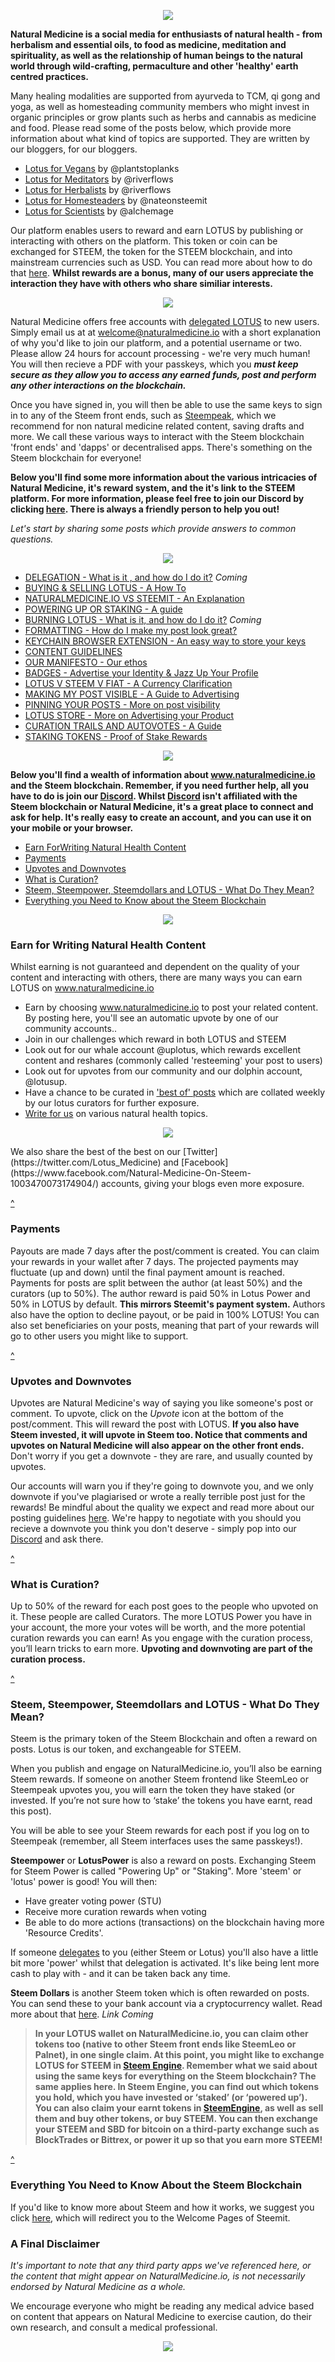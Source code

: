 
<div style="text-align: center;">

![](https://i.imgur.com/nxeSc65.png)
</div>

**Natural Medicine is a social media for enthusiasts of natural health - from herbalism and essential oils, to food as medicine, meditation and spirituality, as well as the relationship of human beings to the natural world through wild-crafting, permaculture and other 'healthy' earth centred practices.**

Many healing modalities are supported from ayurveda to TCM, qi gong and yoga, as well as homesteading community members who might invest in organic principles or grow plants such as herbs and cannabis as medicine and food. Please read some of the posts below, which provide more information about what kind of topics are supported. They are written by our bloggers, for our bloggers.

- [Lotus for Vegans](https://steempeak.com/naturalmedicine/@plantstoplanks/lotus-coin-for-vegans-communities-coming-together) by @plantstoplanks
- [Lotus for Meditators](https://www.naturalmedicine.io/mindfulness/@naturalmedicine/introducing-lotus-for-the-mindful-life-community) by @riverflows
- [Lotus for Herbalists](https://www.naturalmedicine.io/naturalmedicine/@riverflows/a-token-for-herb-lovers-why-i-m-in-love-with-lotus) by @riverflows
- [Lotus for Homesteaders](https://www.naturalmedicine.io/naturalmedicine/@nateonsteemit/lotus-coin-for-homesteaders) by @nateonsteemit
- [Lotus for Scientists](https://steemit.com/naturalmedicine/@alchemage/lotus-token-for-scientists-a-call-for-more-science-in-the-natural-medicine-community) by @alchemage

Our platform enables users to reward and earn LOTUS by publishing or interacting with others on the platform. This token or coin can be exchanged for STEEM, the token for the STEEM blockchain, and into mainstream currencies such as USD. You can read more about how to do that [here](). **Whilst rewards are a bonus, many of our users appreciate the interaction they have with others who share similiar interests.**
<div style="text-align: center;">

![](https://i.imgur.com/coA6KdI.png)

</div>

Natural Medicine offers free accounts with [delegated LOTUS]() to new users. Simply email us at at welcome@naturalmedicine.io with a short explanation of why you'd like to join our platform, and a potential username or two. Please allow 24 hours for account processing - we're very much human! You will then recieve a PDF with your passkeys, which you ***must keep secure as they allow you to access any earned funds, post and perform any other interactions on the blockchain.***

Once you have signed in, you will then be able to use the same keys to sign in to any of the Steem front ends, such as [Steempeak](), which we recommend for non natural medicine related content, saving drafts and more. We call these various ways to interact with the Steem blockchain 'front ends' and 'dapps' or decentralised apps. There's something on the Steem blockchain for everyone!

**Below you'll find some more information about the various intricacies of Natural Medicine, it's reward system, and the it's link to the STEEM platform. For more information, please feel free to join our Discord by clicking [here](https://discord.gg/2pwc5Gf). There is always a friendly person to help you out!**

*Let's start by sharing some posts which provide answers to common questions.*

<div style="text-align: center;">

![](https://i.imgur.com/KhNtxcJ.png)

</div>

- [DELEGATION  - What is it , and how do I do it?]() *Coming*
- [BUYING & SELLING LOTUS - A How To](https://www.naturalmedicine.io/naturalmedicine/@riverflows/how-to-trade-lotus-or-any-other-token-in-steem-engine)
- [NATURALMEDICINE.IO VS STEEMIT - An Explanation](https://www.naturalmedicine.io/health/@naturalmedicine/on-tribes-steem-and-interfaces-a-few-simple-faq-answered) 
- [POWERING UP OR STAKING - A guide](https://www.naturalmedicine.io/tokens/@naturalmedicine/how-to-stake-power-up-your-lotus-coin)
- [BURNING LOTUS - What is it, and how do I do it?]() *Coming*
- [FORMATTING - How do I make my post look great?](https://www.naturalmedicine.io/naturalmedicine/@naturalmedicine/formatting-tips-plus-post-your-code-to-win)
- [KEYCHAIN BROWSER EXTENSION - An easy way to store your keys](https://www.naturalmedicine.io/hive-120078/@naturalmedicine/installing-and-using-keychain-on-your-browser-a-safe-and-easy-way-to-keep-your-keys)
- [CONTENT GUIDELINES](https://www.naturalmedicine.io/naturalmedicine/@naturalmedicine/standards-for-content-and-a-little-note-about-rewards-and-downvotes)
- [OUR MANIFESTO - Our ethos](https://www.naturalmedicine.io/naturalmedicine/@naturalmedicine/the-natural-medicine-manifesto-complete-summary)
- [BADGES - Advertise your Identity & Jazz Up Your Profile](https://naturalmedicine.io/naturalmedicine/@riverflows/want-a-badge-next-to-your-user-name-on-naturalmedicine-io-advertise-your-gig-business-blog-or-identity)
- [LOTUS V STEEM V FIAT - A Currency Clarification]() 
- [MAKING MY POST VISIBLE - A Guide to Advertising](https://www.naturalmedicine.io/naturalmedicine/@naturalmedicine/promoted-and-pinned-posts-advertise-your-project-product-or-passion)
- [PINNING YOUR POSTS - More on post visibility](https://www.naturalmedicine.io/naturalmedicine/@naturalmedicine/promoted-and-pinned-posts-advertise-your-project-product-or-passion)
- [LOTUS STORE - More on Advertising your Product](https://www.naturalmedicine.io/naturalmedicine/@naturalmedicine/introducing-potential-use-case-tags-and-lotus-store)
- [CURATION TRAILS AND AUTOVOTES - A Guide](https://steempeak.com/naturalmedicine/@naturalmedicine/how-to-follow-a-trail-and-set-automatic-upvotes-for-your-favourite-curators-and-users)
- [STAKING TOKENS - Proof of Stake Rewards](https://www.naturalmedicine.io/naturalmedicine/@naturalmedicine/earn-lotus-through-staking-lotus-introducing-proof-of-stake-pos)

<div style="text-align: center;">

![](https://i.imgur.com/KhNtxcJ.png)

</div>

**Below you'll find a wealth of information about www.naturalmedicine.io and the Steem blockchain. Remember, if you need further help, all you have to do is join our [Discord](https://discord.gg/2pwc5Gf). Whilst [Discord](https://discord.gg/2pwc5Gf) isn't affiliated with the Steem blockchain or Natural Medicine, it's a great place to connect and ask for help. It's really easy to create an account, and you can use it on your mobile or your browser.**

- <a href="#Earn_For_Writing_Natural_Health Content">Earn ForWriting Natural Health Content</a>
- <a href="#Payments">Payments</a>
- <a href="#Upvotes_and_Downvotes">Upvotes and Downvotes</a>
- <a href="#What_is_Curation?">What is Curation?</a>
- <a href="Steem,_Steempower,_ SteemDollars_and_Lotus_-What_do_They_ Mean?">Steem, Steempower, Steemdollars and LOTUS - What Do They Mean?</a>
- <a href="Everything_You_Need_to_Know_about_the_Steem_Blockchain"> Everything you Need to Know about the Steem Blockchain</a>

<div style="text-align: center;">

![](https://i.imgur.com/KhNtxcJ.png)

</div>

### <span id="Earn for Writing Natural Health Content">Earn for Writing Natural Health Content</span>

Whilst earning is not guaranteed and dependent on the quality of your content and interacting with others, there are many ways you can earn LOTUS on www.naturalmedicine.io

- Earn by choosing www.naturalmedicine.io to post your related content. By posting here, you'll see an automatic upvote by one of our community accounts.. 
- Join in our challenges which reward in both LOTUS and STEEM
- Look out for our whale account @uplotus, which rewards excellent content and reshares (commonly called 'resteeming' your post to users) 
- Look out for upvotes from our community and our dolphin account, @lotusup. 
- Have a chance to be curated in ['best of' posts](https://www.naturalmedicine.io/naturalmedicine/@naturalmedicine/a-collection-of-best-natural-health-posts-curation-71) which are collated weekly by our lotus curators for further exposure. 
- [Write for us](https://www.naturalmedicine.io/naturalmedicine/@naturalmedicine/community-jobs-earn-for-writing-for-our-tribe) on various natural health topics. 
<div style="text-align: center;">

![](https://i.imgur.com/8NdWdo9.png)

</div>
We also share the best of the best on our [Twitter](https://twitter.com/Lotus_Medicine) and [Facebook](https://www.facebook.com/Natural-Medicine-On-Steem-1003470073174904/) accounts, giving your blogs even more exposure. 

<a href="#Table_of_Contents">^</a>

### <span id="Payments">Payments</span>

Payouts are made 7 days after the post/comment is created. You can claim your rewards in your wallet after 7 days. The projected payments may fluctuate (up and down) until the final payment amount is reached. Payments for posts are split between the author (at least 50%) and the curators (up to 50%). The author reward is paid 50% in Lotus Power and 50% in LOTUS by default. **This mirrors Steemit's payment system.** Authors also have the option to decline payout, or be paid in 100% LOTUS! You can also set beneficiaries on your posts, meaning that part of your rewards will go to other users you might like to support.

<a href="#Table_of_Contents">^</a>

### <span id="Upvotes_and_Downvotes">Upvotes and Downvotes</span>

Upvotes are Natural Medicine's way of saying you like someone's post or comment. To upvote, click on the *Upvote* icon at the bottom of the post/comment. This will reward the post with LOTUS. **If you also have Steem invested, it will upvote in Steem too. Notice that comments and upvotes on Natural Medicine will also appear on the other front ends.** Don't worry if you get a downvote - they are rare, and usually counted by upvotes. 

Our accounts will warn you if they're going to downvote you, and we only downvote if you've plagiarised or wrote a really terrible post just for the rewards! Be mindful about the quality we expect and read more about our posting guidelines [here](https://www.naturalmedicine.io/naturalmedicine/@naturalmedicine/standards-for-content-and-a-little-note-about-rewards-and-downvotes). We're happy to negotiate with you should you recieve a downvote you think you don't deserve - simply pop into our [Discord](https://discord.gg/2pwc5Gf) and ask there.

<a href="#Table_of_Contents">^</a>

### <span id="What_Is_Curation?">What is Curation?</span>

Up to 50% of the reward for each post goes to the people who upvoted on it. These people are called Curators. The more LOTUS Power you have in your account, the more your votes will be worth, and the more potential curation rewards you can earn! As you engage with the curation process, you’ll learn tricks to earn more. **Upvoting and downvoting are part of the curation process.**

<a href="#Table_of_Contents">^</a>

### <span id="Steem,_Steempower,_ SteemDollars_and_Lotus_-What_do_They_ Mean?">Steem, Steempower, Steemdollars and LOTUS - What Do They Mean?</span>

Steem is the primary token of the Steem Blockchain and often a reward on posts. Lotus is our token, and exchangeable for STEEM. 

When you publish and engage on NaturalMedicine.io, you’ll also be earning Steem rewards. If someone on another Steem frontend like SteemLeo  or Steempeak upvotes you, you will earn the token they have staked (or invested. If you’re not sure how to ‘stake’ the tokens you have earnt, read this post).

You will be able to see your Steem rewards for each post if you log on to Steempeak (remember, all Steem interfaces uses the same passkeys!).

**Steempower** or **LotusPower** is also a reward on posts. Exchanging Steem for Steem Power is called "Powering Up" or "Staking". More 'steem' or 'lotus' power is good! You will then: 

- Have greater voting power (STU)
- Receive more curation rewards when voting
- Be able to do more actions (transactions) on the blockchain having more 'Resource Credits'. 

If someone [delegates]() to you (either Steem or Lotus) you'll also have a little bit more 'power' whilst that delegation is activated. It's like being lent more cash to play with - and it can be taken back any time. 

**Steem Dollars** is another Steem token which is often rewarded on posts. You can send these to your bank account via a cryptocurrency wallet. Read more about that [here](). *Link Coming*

>**In your LOTUS wallet on NaturalMedicine.io, you can claim other tokens too (native to other Steem front ends like SteemLeo or Palnet), in one single claim. At this point, you might like to exchange LOTUS for STEEM in [Steem Engine](https://steem-engine.com/). Remember what we said about using the same keys for everything on the Steem blockchain? The same applies here. In Steem Engine, you can find out which tokens you hold, which you have invested or ‘staked’ (or ‘powered up’). You can also claim your earnt tokens in [SteemEngine](https://steem-engine.com/), as well as sell them and buy other tokens, or buy STEEM. You can then exchange your STEEM and SBD for bitcoin on a third-party exchange such as BlockTrades or Bittrex, or power it up so that you earn more STEEM!**

<a href="#Table_of_Contents">^</a>

### <span id="Everything_You_Need_to_Know-About_the_Steemblockchain">Everything You Need to Know About the Steem Blockchain</span>

If you'd like to know more about Steem and how it works, we suggest you click [here](https://steemit.com/welcome), which will redirect you to the Welcome Pages of Steemit.


### A Final Disclaimer

*It's important to note that any third party apps we've referenced here, or the content that might appear on NaturalMedicine.io, is not necessarily endorsed by Natural Medicine as a whole.* 

We encourage everyone who might be reading any medical advice based on content that appears on Natural Medicine to exercise caution, do their own research, and consult a medical professional. 

<div style="text-align: center;">

![](https://i.imgur.com/1VUQm9l.png)

</div>
